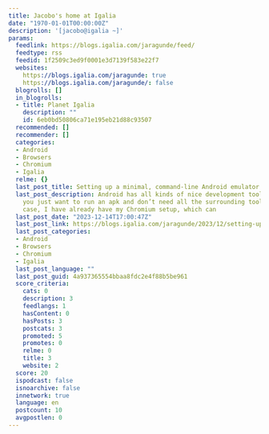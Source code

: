 ```yaml
---
title: Jacobo's home at Igalia
date: "1970-01-01T00:00:00Z"
description: '[jacobo@igalia ~]'
params:
  feedlink: https://blogs.igalia.com/jaragunde/feed/
  feedtype: rss
  feedid: 1f2509c3ed9f0001e3d7139f583e22f7
  websites:
    https://blogs.igalia.com/jaragunde: true
    https://blogs.igalia.com/jaragunde/: false
  blogrolls: []
  in_blogrolls:
  - title: Planet Igalia
    description: ""
    id: 6eb0bd50806ca71e195eb21d88c93507
  recommended: []
  recommender: []
  categories:
  - Android
  - Browsers
  - Chromium
  - Igalia
  relme: {}
  last_post_title: Setting up a minimal, command-line Android emulator on Linux
  last_post_description: Android has all kinds of nice development tools, but sometimes
    you just want to run an apk and don’t need all the surrounding tooling. In my
    case, I have already have my Chromium setup, which can
  last_post_date: "2023-12-14T17:00:47Z"
  last_post_link: https://blogs.igalia.com/jaragunde/2023/12/setting-up-a-minimal-command-line-android-emulator-on-linux/
  last_post_categories:
  - Android
  - Browsers
  - Chromium
  - Igalia
  last_post_language: ""
  last_post_guid: 4a937365554bbaa8fdc2e4f88b5be961
  score_criteria:
    cats: 0
    description: 3
    feedlangs: 1
    hasContent: 0
    hasPosts: 3
    postcats: 3
    promoted: 5
    promotes: 0
    relme: 0
    title: 3
    website: 2
  score: 20
  ispodcast: false
  isnoarchive: false
  innetwork: true
  language: en
  postcount: 10
  avgpostlen: 0
---
```

